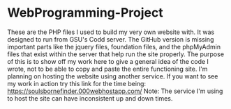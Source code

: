 # WebProgramming-Project
These are the PHP files I used to build my very own website with. It was designed to run from GSU's Codd server. 
The GitHub version is missing important parts like the jquery files, foundation files, and the phpMyAdmin files that exist within the server that help run the site properly.
The purpose of this is to show off my work here to give a general idea of the code I wrote, not to be able to copy and paste the entire functioning site.
I'm planning on hosting the website using another service.
If you want to see my work in action try this link for the time being: https://soulsbornefinder.000webhostapp.com/
Note: The service I'm using to host the site can have inconsistent up and down times.
